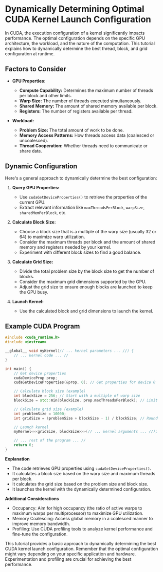 # Dynamically Determining Optimal CUDA Kernel Launch Configuration

In CUDA, the execution configuration of a kernel significantly impacts performance. The optimal configuration depends on the specific GPU architecture, the workload, and the nature of the computation. This tutorial explains how to dynamically determine the best thread, block, and grid configuration at runtime.

## Factors to Consider

* **GPU Properties:**
    * **Compute Capability:** Determines the maximum number of threads per block and other limits.
    * **Warp Size:** The number of threads executed simultaneously.
    * **Shared Memory:** The amount of shared memory available per block.
    * **Registers:** The number of registers available per thread.

* **Workload:**
    * **Problem Size:** The total amount of work to be done.
    * **Memory Access Patterns:** How threads access data (coalesced or uncoalesced).
    * **Thread Cooperation:** Whether threads need to communicate or share data.

## Dynamic Configuration

Here's a general approach to dynamically determine the best configuration:

1. **Query GPU Properties:**
   * Use `cudaGetDeviceProperties()` to retrieve the properties of the current GPU.
   * Extract relevant information like `maxThreadsPerBlock`, `warpSize`, `sharedMemPerBlock`, etc.

2. **Calculate Block Size:**
   * Choose a block size that is a multiple of the warp size (usually 32 or 64) to maximize warp utilization.
   * Consider the maximum threads per block and the amount of shared memory and registers needed by your kernel.
   * Experiment with different block sizes to find a good balance.

3. **Calculate Grid Size:**
   * Divide the total problem size by the block size to get the number of blocks.
   * Consider the maximum grid dimensions supported by the GPU.
   * Adjust the grid size to ensure enough blocks are launched to keep the GPU busy.

4. **Launch Kernel:**
   * Use the calculated block and grid dimensions to launch the kernel.

## Example CUDA Program

```cpp
#include <cuda_runtime.h>
#include <iostream>

__global__ void myKernel(// ... kernel parameters ... //) {
    // ... kernel code ... //
}

int main() {
    // Get device properties
    cudaDeviceProp prop;
    cudaGetDeviceProperties(&prop, 0); // Get properties for device 0

    // Calculate block size (example)
    int blockSize = 256; // Start with a multiple of warp size
    blockSize = std::min(blockSize, prop.maxThreadsPerBlock); // Limit by max threads

    // Calculate grid size (example)
    int problemSize = 10000;
    int gridSize = (problemSize + blockSize - 1) / blockSize; // Round up

    // Launch kernel
    myKernel<<<gridSize, blockSize>>>(// ... kernel arguments ... //);

    // ... rest of the program ... //
    return 0;
}
```

**Explanation**

* The code retrieves GPU properties using `cudaGetDeviceProperties()`.
* It calculates a block size based on the warp size and maximum threads per block.
* It calculates the grid size based on the problem size and block size.
* It launches the kernel with the dynamically determined configuration.

**Additional Considerations**

* Occupancy: Aim for high occupancy (the ratio of active warps to maximum warps per multiprocessor) to maximize GPU utilization.
* Memory Coalescing: Access global memory in a coalesced manner to improve memory bandwidth.
* Profiling: Use CUDA profiling tools to analyze kernel performance and fine-tune the configuration.

This tutorial provides a basic approach to dynamically determining the best CUDA kernel launch configuration. Remember that the optimal configuration might vary depending on your specific application and hardware. Experimentation and profiling are crucial for achieving the best performance.